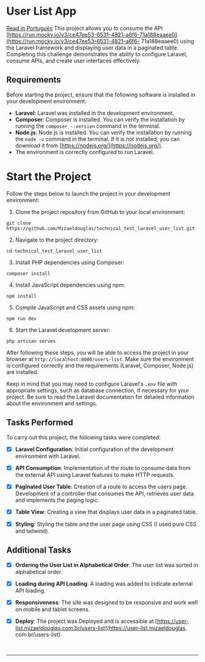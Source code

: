 # User List App
[Read in Português](README_PT.md)
This project allows you to consume the API [https://run.mocky.io/v3/ce47ee53-6531-4821-a6f6-71a188eaaee0](https://run.mocky.io/v3/ce47ee53-6531-4821-a6f6- 71a188eaaee0) using the Laravel framework and displaying user data in a paginated table. Completing this challenge demonstrates the ability to configure Laravel, consume APIs, and create user interfaces effectively.

## Requirements

Before starting the project, ensure that the following software is installed in your development environment:

- **Laravel**: Laravel was installed in the development environment.
- **Composer**: Composer is installed. You can verify the installation by running the `composer --version` command in the terminal.
- **Node.js**: Node.js is installed. You can verify the installation by running the `node -v` command in the terminal. If it is not installed, you can download it from [https://nodejs.org/](https://nodejs.org/).
- The environment is correctly configured to run Laravel.

# Start the Project

Follow the steps below to launch the project in your development environment:

1. Clone the project repository from GitHub to your local environment:
```
git clone https://github.com/Mizaeldouglas/technical_test_laravel_user_list.git
```

2. Navigate to the project directory:
```
cd technical_test_laravel_user_list
```

3. Install PHP dependencies using Composer:
```
composer install
```

4. Install JavaScript dependencies using npm:
```
npm install
```

5. Compile JavaScript and CSS assets using npm:
```
npm run dev
```

6. Start the Laravel development server:
```
php artisan serves
```

After following these steps, you will be able to access the project in your browser at `http://localhost:8000/users-list`. Make sure the environment is configured correctly and the requirements (Laravel, Composer, Node.js) are installed.

Keep in mind that you may need to configure Laravel's `.env` file with appropriate settings, such as database connection, if necessary for your project. Be sure to read the Laravel documentation for detailed information about the environment and settings.

## Tasks Performed

To carry out this project, the following tasks were completed:

- [x] **Laravel Configuration**: Initial configuration of the development environment with Laravel.

- [x] **API Consumption**: Implementation of the route to consume data from the external API using Laravel features to make HTTP requests.

- [x] **Paginated User Table**: Creation of a route to access the users page. Development of a controller that consumes the API, retrieves user data and implements the paging logic.

- [x] **Table View**: Creating a view that displays user data in a paginated table.

- [x] **Styling**: Styling the table and the user page using CSS (I used pure CSS and tailwind).

## Additional Tasks
- [x] **Ordering the User List in Alphabetical Order**: The user list was sorted in alphabetical order.

- [x] **Loading during API Loading**: A loading was added to indicate external API loading.

- [x] **Responsiveness**: The site was designed to be responsive and work well on mobile and tablet screens.

- [x] **Deploy**: The project was Deployed and is accessible at [https://user-list.mizaeldouglas.com.br/users-list](https://user-list.mizaeldouglas. com.br/users-list).

<br>
<hr>
<br>
